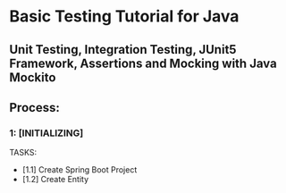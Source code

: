 # Basic Testing Tutorial for Java
## Unit Testing, Integration Testing, JUnit5 Framework, Assertions and Mocking with Java Mockito

## Process:

### 1: [INITIALIZING]
TASKS:
- [1.1] Create Spring Boot Project
- [1.2] Create Entity